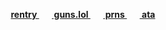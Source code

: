  <p align="center"><b><a href="https://rentry.co/sakamotoo"> rentry </a>⠀⠀<a href="https://guns.lol/sweetshiyu">  guns.lol </a>⠀⠀<a href="https://en.pronouns.page/@sweetshiyu"> prns </a>⠀⠀<a href="https://blccm.atabook.org/"> ata </a>
